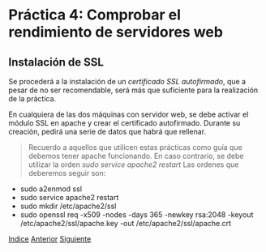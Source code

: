 # Práctica 4: Comprobar el rendimiento de servidores web

## Instalación de SSL

Se procederá a la instalación de un *certificado SSL autofirmado*, que a pesar de no ser recomendable, será más que suficiente para la realización de la práctica.

En cualquiera de las dos máquinas con servidor web, se debe activar el módulo SSL en apache y crear el certificado autofirmado. Durante su creación, pedirá una serie de datos que habrá que rellenar.
> Recuerdo a aquellos que utilicen estas prácticas como guía que debemos tener apache funcionando. En caso contrario, se debe utilizar la orden *sudo service apache2 restart*
Las ordenes que deberemos seguir son:
- sudo a2enmod ssl
- sudo service apache2 restart
- sudo mkdir /etc/apache2/ssl
- sudo openssl req -x509 -nodes -days 365 -newkey rsa:2048 -keyout /etc/apache2/ssl/apache.key -out /etc/apache2/ssl/apache.crt

[Indice](https://github.com/JoseAdriGP/SWAP-Practicas/blob/master/README.md) [Anterior](https://github.com/JoseAdriGP/SWAP/blob/master/Practicas/P3/README.md) [Siguiente](https://github.com/JoseAdriGP/SWAP/blob/master/Practicas/P5/README.md)
